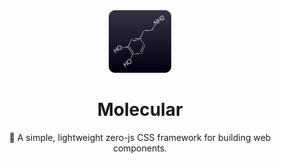 <div align="center">
  <img src="./assets/logo.svg" width="100px" height="100px" alt="Logo" />
  <h1>Molecular</h1>
  <p>🧪 A simple, lightweight zero-js CSS framework for building web components.</p>
  <p>
</div>